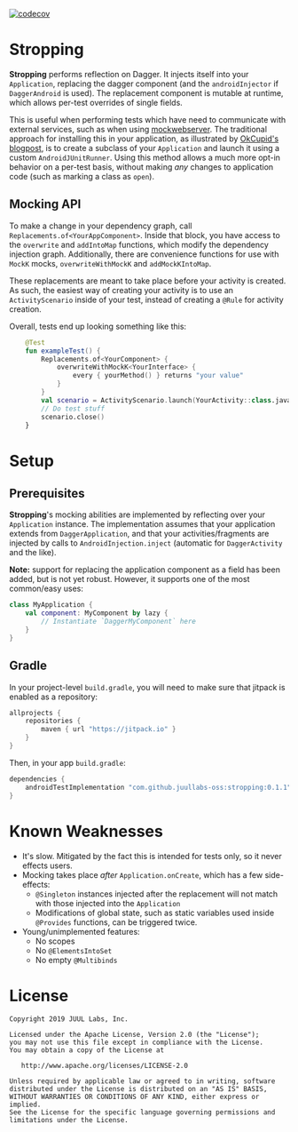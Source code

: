 [![codecov](https://codecov.io/gh/JuulLabs-OSS/stropping/branch/master/graph/badge.svg)](https://codecov.io/gh/JuulLabs-OSS/stropping)

# Stropping

**Stropping** performs reflection on Dagger.
It injects itself into your `Application`, replacing the dagger component (and the `androidInjector` if `DaggerAndroid` is used).
The replacement component is mutable at runtime, which allows per-test overrides of single fields.

This is useful when performing tests which have need to communicate with external services, such as when using [mockwebserver].
The traditional approach for installing this in your application, as illustrated by [OkCupid's blogpost], is to create a subclass of your `Application` and launch it using a custom `AndroidJUnitRunner`.
Using this method allows a much more opt-in behavior on a per-test basis, without making _any_ changes to application code (such as marking a class as `open`).

## Mocking API

To make a change in your dependency graph, call `Replacements.of<YourAppComponent>`.
Inside that block, you have access to the `overwrite` and `addIntoMap` functions, which modify the dependency injection graph.
Additionally, there are convenience functions for use with `MockK` mocks, `overwriteWithMockK` and `addMockKIntoMap`.

These replacements are meant to take place before your activity is created.
As such, the easiest way of creating your activity is to use an `ActivityScenario` inside of your test, instead of creating a `@Rule` for activity creation.

Overall, tests end up looking something like this:

```kotlin
    @Test
    fun exampleTest() {
        Replacements.of<YourComponent> {
            overwriteWithMockK<YourInterface> {
                every { yourMethod() } returns "your value"
            }
        }
        val scenario = ActivityScenario.launch(YourActivity::class.java)
        // Do test stuff
        scenario.close()
    }
```

# Setup

## Prerequisites

**Stropping**'s mocking abilities are implemented by reflecting over your `Application` instance.
The implementation assumes that your application extends from `DaggerApplication`, and that your activities/fragments are injected by calls to `AndroidInjection.inject` (automatic for `DaggerActivity` and the like).

**Note:** support for replacing the application component as a field has been added, but is not yet robust.
However, it supports one of the most common/easy uses:

```kotlin
class MyApplication {
    val component: MyComponent by lazy {
        // Instantiate `DaggerMyComponent` here
    }
}
```

## Gradle

In your project-level `build.gradle`, you will need to make sure that jitpack is enabled as a repository:

```gradle
allprojects {
    repositories {
        maven { url "https://jitpack.io" }
    }
}
```

Then, in your app `build.gradle`:

```gradle
dependencies {
    androidTestImplementation "com.github.juullabs-oss:stropping:0.1.1"
}
```

# Known Weaknesses

* It's slow. Mitigated by the fact this is intended for tests only, so it never effects users.
* Mocking takes place _after_ `Application.onCreate`, which has a few side-effects:
    * `@Singleton` instances injected after the replacement will not match with those injected into the `Application`
    * Modifications of global state, such as static variables used inside `@Provides` functions, can be triggered twice.
* Young/unimplemented features:
    * No scopes
    * No `@ElementsIntoSet`
    * No empty `@Multibinds`

# License

```
Copyright 2019 JUUL Labs, Inc.

Licensed under the Apache License, Version 2.0 (the "License");
you may not use this file except in compliance with the License.
You may obtain a copy of the License at

   http://www.apache.org/licenses/LICENSE-2.0

Unless required by applicable law or agreed to in writing, software
distributed under the License is distributed on an "AS IS" BASIS,
WITHOUT WARRANTIES OR CONDITIONS OF ANY KIND, either express or implied.
See the License for the specific language governing permissions and
limitations under the License.
```

[mockwebserver]: https://github.com/square/okhttp/tree/master/mockwebserver
[OkCupid's Blogpost]: https://tech.okcupid.com/ui-tests-with-mockwebserver/

